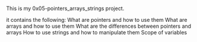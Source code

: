 ####

This is my 0x05-pointers_arrays_strings project.

it contains the following:
What are pointers and how to use them
What are arrays and how to use them
What are the differences between pointers and arrays
How to use strings and how to manipulate them
Scope of variables
